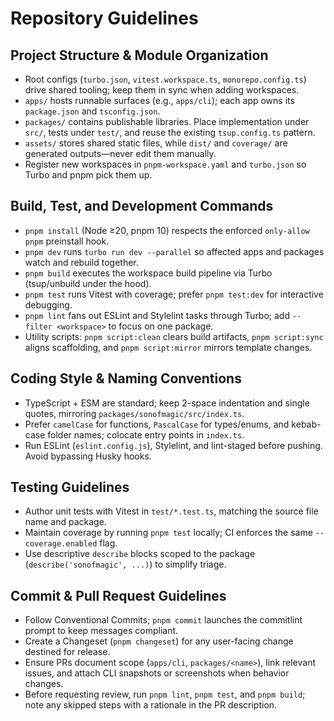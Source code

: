 # Repository Guidelines

## Project Structure & Module Organization

- Root configs (`turbo.json`, `vitest.workspace.ts`, `monorepo.config.ts`) drive shared tooling; keep them in sync when adding workspaces.
- `apps/` hosts runnable surfaces (e.g., `apps/cli`); each app owns its `package.json` and `tsconfig.json`.
- `packages/` contains publishable libraries. Place implementation under `src/`, tests under `test/`, and reuse the existing `tsup.config.ts` pattern.
- `assets/` stores shared static files, while `dist/` and `coverage/` are generated outputs—never edit them manually.
- Register new workspaces in `pnpm-workspace.yaml` and `turbo.json` so Turbo and pnpm pick them up.

## Build, Test, and Development Commands

- `pnpm install` (Node ≥20, pnpm 10) respects the enforced `only-allow pnpm` preinstall hook.
- `pnpm dev` runs `turbo run dev --parallel` so affected apps and packages watch and rebuild together.
- `pnpm build` executes the workspace build pipeline via Turbo (tsup/unbuild under the hood).
- `pnpm test` runs Vitest with coverage; prefer `pnpm test:dev` for interactive debugging.
- `pnpm lint` fans out ESLint and Stylelint tasks through Turbo; add `--filter <workspace>` to focus on one package.
- Utility scripts: `pnpm script:clean` clears build artifacts, `pnpm script:sync` aligns scaffolding, and `pnpm script:mirror` mirrors template changes.

## Coding Style & Naming Conventions

- TypeScript + ESM are standard; keep 2-space indentation and single quotes, mirroring `packages/sonofmagic/src/index.ts`.
- Prefer `camelCase` for functions, `PascalCase` for types/enums, and kebab-case folder names; colocate entry points in `index.ts`.
- Run ESLint (`eslint.config.js`), Stylelint, and lint-staged before pushing. Avoid bypassing Husky hooks.

## Testing Guidelines

- Author unit tests with Vitest in `test/*.test.ts`, matching the source file name and package.
- Maintain coverage by running `pnpm test` locally; CI enforces the same `--coverage.enabled` flag.
- Use descriptive `describe` blocks scoped to the package (`describe('sonofmagic', ...)`) to simplify triage.

## Commit & Pull Request Guidelines

- Follow Conventional Commits; `pnpm commit` launches the commitlint prompt to keep messages compliant.
- Create a Changeset (`pnpm changeset`) for any user-facing change destined for release.
- Ensure PRs document scope (`apps/cli`, `packages/<name>`), link relevant issues, and attach CLI snapshots or screenshots when behavior changes.
- Before requesting review, run `pnpm lint`, `pnpm test`, and `pnpm build`; note any skipped steps with a rationale in the PR description.
